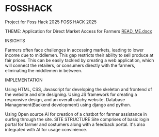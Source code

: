 # FOSSHACK
Project for Foss Hack 2025
FOSS HACK 2025


THEME: Application for Direct Market Access for Farmers
[READ_ME.docx](https://github.com/user-attachments/files/18757337/READ_ME.docx)


INSIGHTS

Farmers often face challenges in accessing markets, leading to lower income due to middlemen. This gap restricts their ability to sell produce at fair prices. This can be easily tackled by creating a web application, which will connect the retailers, or consumers directly with the farmers, eliminating the middlemen in between. 


IMPLEMENTATION

Using HTML, CSS, Javascript for developing the skeleton  and frontend of the website and site designing. Using JS framework for creating a responsive design, and an overall catchy website.
				Database Management(Backend development) using django and python.

Using Open source AI for creation of a chatbot for farmer assistance in surfing through the site.
SITE STRUCTURE
Site comprises of basic login portal for farmer and costumers along with a feedback portal. It's also integrated with AI for usage convinience.
